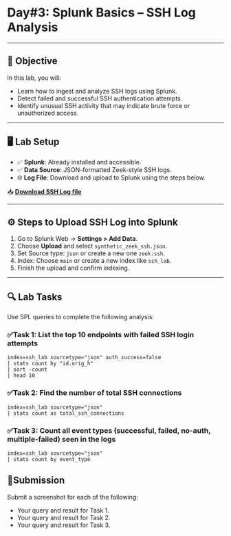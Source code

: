 # Day#3: Splunk Basics – SSH Log Analysis

---

## 🎯 Objective

In this lab, you will:
- Learn how to ingest and analyze SSH logs using Splunk.
- Detect failed and successful SSH authentication attempts.
- Identify unusual SSH activity that may indicate brute force or unauthorized access.

---

## 🖥️ Lab Setup

- ✅ **Splunk**: Already installed and accessible.
- ✅ **Data Source**: JSON-formatted Zeek-style SSH logs.
- 🌐 **Log File**: Download and upload to Splunk using the steps below.

📥 **[Download SSH Log file](https://raw.githubusercontent.com/0xrajneesh/30-Days-SOC-Challenge-Beginner/refs/heads/main/ssh_logs.json)**

---

## ⚙️ Steps to Upload SSH Log into Splunk

1. Go to Splunk Web → **Settings > Add Data**.
2. Choose **Upload** and select `synthetic_zeek_ssh.json`.
3. Set Source type: `json` or create a new one `zeek:ssh`.
4. Index: Choose `main` or create a new index like `ssh_lab`.
5. Finish the upload and confirm indexing.

---

## 🔍 Lab Tasks

Use SPL queries to complete the following analysis:

### ✅Task 1: List the top 10 endpoints with failed SSH login attempts
```spl
index=ssh_lab sourcetype="json" auth_success=false
| stats count by "id.orig_h"
| sort -count
| head 10
```
### ✅Task 2: Find the number of total SSH connections
```spl
index=ssh_lab sourcetype="json"
| stats count as total_ssh_connections
```
### ✅Task 3: Count all event types (successful, failed, no-auth, multiple-failed) seen in the logs
```spl
index=ssh_lab sourcetype="json"
| stats count by event_type
```

## 📸Submission
Submit a screenshot for each of the following:
- Your query and result for Task 1.
- Your query and result for Task 2.
- Your query and result for Task 3.
